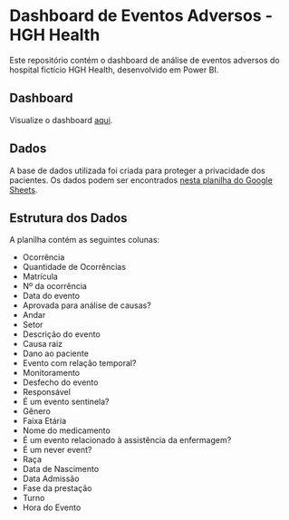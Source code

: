 # Dashboard de Eventos Adversos - HGH Health

Este repositório contém o dashboard de análise de eventos adversos do hospital fictício HGH Health, desenvolvido em Power BI.

## Dashboard
Visualize o dashboard [aqui](https://app.powerbi.com/groups/me/reports/1a72b8ce-b043-4e13-b750-9e357fb2a90c/ReportSection?experience=power-bi).

## Dados
A base de dados utilizada foi criada para proteger a privacidade dos pacientes. Os dados podem ser encontrados [nesta planilha do Google Sheets](https://docs.google.com/spreadsheets/d/1fDMP8_Ye3V42xV_RztohlbOtoE3DheE3EfrrtsadLJc/edit?gid=0#gid=0).

## Estrutura dos Dados
A planilha contém as seguintes colunas:
- Ocorrência
- Quantidade de Ocorrências
- Matrícula
- Nº da ocorrência
- Data do evento
- Aprovada para análise de causas?
- Andar
- Setor
- Descrição do evento
- Causa raiz
- Dano ao paciente
- Evento com relação temporal?
- Monitoramento
- Desfecho do evento
- Responsável
- É um evento sentinela?
- Gênero
- Faixa Etária
- Nome do medicamento
- É um evento relacionado à assistência da enfermagem?
- É um never event?
- Raça
- Data de Nascimento
- Data Admissão
- Fase da prestação
- Turno
- Hora do Evento
